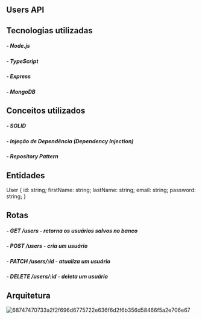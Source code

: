 ## Users API

## Tecnologias utilizadas

#### <h5> - Node.js</h5>
#### <h5> - TypeScript</h5>
#### <h5> - Express</h5>
#### <h5> - MongoDB</h5>

## Conceitos utilizados

#### <h5> - SOLID</h5>
#### <h5> - Injeção de Dependência (Dependency Injection)</h5>
#### <h5> - Repository Pattern</h5>

## Entidades

User {
  id: string;
  firstName: string;
  lastName: string;
  email: string;
  password: string;
}

## Rotas

#### <h5> - GET /users - retorna os usuários salvos no banco</h5>
#### <h5> - POST /users - cria um usuário</h5>
#### <h5> - PATCH /users/:id - atualiza um usuário</h5>
#### <h5> - DELETE /users/:id - deleta um usuário</h5>

## Arquitetura
![68747470733a2f2f696d6775722e636f6d2f6b356d58466f5a2e706e67](https://github.com/user-attachments/assets/b3bdefe3-ee3e-43b6-9c51-65ea4082dd67)
